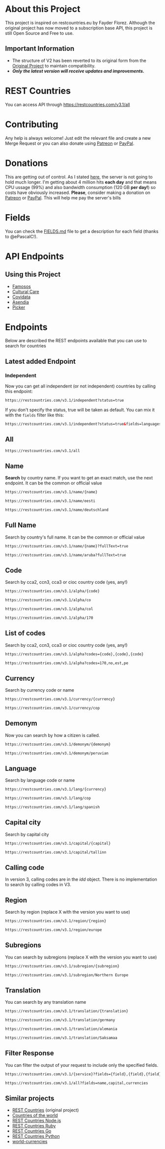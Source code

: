 # About this Project
This project is inspired on restcountries.eu by Fayder Florez. Although the original project has now moved to 
a subscription base API, this project is still Open Source and Free to use.

## Important Information
* The structure of V2 has been reverted to its original form from the [Original Project] to maintain compatibility.
* ***Only the latest version will receive updates and improvements.***

# REST Countries
You can access API through https://restcountries.com/v3.1/all


# Contributing
Any help is always welcome! Just edit the relevant file and create a new Merge Request or you can also 
donate using [Patreon](https://www.patreon.com/amatos) or [PayPal](https://www.paypal.me/amatosg/15).

# Donations
This are getting out of control. As I stated [here](https://gitlab.com/restcountries/restcountries/-/issues/187), the server is not going to hold much longer. I'm getting about 4 million hits **each day** and that means CPU ussage (99%) and also bandwidth consumption (120 GB **per day!**) so costs have obviously increased. **Please**, consider making a donation on [Patreon](https://www.patreon.com/amatos) or [PayPal](https://www.paypal.me/amatosg/15). This will help me pay the server's bills 

# Fields
You can check the [FIELDS.md](FIELDS.md) file to get a description for each field (thanks to @ePascalC!).

# API Endpoints

## Using this Project

- [Famosos](https://famosos.com)
- [Cultural Care](https://www.culturalcare.world/)
- [Covidata](https://worldcovidata.com/)
- [Asendia](https://tracking.asendia.com)
- [Picker](https://mwb.pickerexpress.com/#/login)

# Endpoints
Below are described the REST endpoints available that you can use to search for countries

## Latest added Endpoint

### Independent
Now you can get all independent (or not independent) countries by calling this endpoint:
``` html
https://restcountries.com/v3.1/independent?status=true
```
If you don't specify the status, true will be taken as default. You can mix it with the `fields` filter like this:

``` html
https://restcountries.com/v3.1/independent?status=true&fields=languages,capital
```

## All

``` html
https://restcountries.com/v3.1/all
```


## Name

**Search** by country name. If you want to get an exact match, use the next endpoint. It can be the common or official value
``` html
https://restcountries.com/v3.1/name/{name}
```

``` html
https://restcountries.com/v3.1/name/eesti
```

``` html
https://restcountries.com/v3.1/name/deutschland
```

## Full Name

Search by country's full name. It can be the common or official value
``` html
https://restcountries.com/v3.1/name/{name}?fullText=true
```

``` html
https://restcountries.com/v3.1/name/aruba?fullText=true
```
## Code

Search by cca2, ccn3, cca3 or cioc country code (yes, any!)

``` html
https://restcountries.com/v3.1/alpha/{code}
```

``` html
https://restcountries.com/v3.1/alpha/co
```

``` html
https://restcountries.com/v3.1/alpha/col
```

``` html
https://restcountries.com/v3.1/alpha/170
```
## List of codes

Search by cca2, ccn3, cca3 or cioc country code (yes, any!)
``` html
https://restcountries.com/v3.1/alpha?codes={code},{code},{code}
```

``` html
https://restcountries.com/v3.1/alpha?codes=170,no,est,pe
```
## Currency

Search by currency code or name
``` html
https://restcountries.com/v3.1/currency/{currency}
```
``` html
https://restcountries.com/v3.1/currency/cop
```

## Demonym
Now you can search by how a citizen is called.
``` html
https://restcountries.com/v3.1/demonym/{demonym}
```
``` html
https://restcountries.com/v3.1/demonym/peruvian
```

## Language
Search by language code or name
``` html
https://restcountries.com/v3.1/lang/{currency}
```
``` html
https://restcountries.com/v3.1/lang/cop
```
``` html
https://restcountries.com/v3.1/lang/spanish
```

## Capital city
Search by capital city

``` html
https://restcountries.com/v3.1/capital/{capital}
```
``` html
https://restcountries.com/v3.1/capital/tallinn
```

## Calling code
In version 3, calling codes are in the _idd_ object. There is no implementation 
to search by calling codes in V3.

## Region
Search by region (replace X with the version you want to use)

``` html
https://restcountries.com/v3.1/region/{region}
```
``` html
https://restcountries.com/v3.1/region/europe
```
## Subregions
You can search by subregions (replace X with the version you want to use)
``` html
https://restcountries.com/v3.1/subregion/{subregion}
```
``` html
https://restcountries.com/v3.1/subregion/Northern Europe
```

## Translation
You can search by any translation name
``` html
https://restcountries.com/v3.1/translation/{translation}
```
``` html
https://restcountries.com/v3.1/translation/germany
```
``` html
https://restcountries.com/v3.1/translation/alemania
```
``` html
https://restcountries.com/v3.1/translation/Saksamaa
```

## Filter Response

You can filter the output of your request to include only the specified fields.

``` html
https://restcountries.com/v3.1/{service}?fields={field},{field},{field}
```
``` html
https://restcountries.com/v3.1/all?fields=name,capital,currencies
```

## Similar projects
* [REST Countries] (original project)
* [Countries of the world]
* [REST Countries Node.js]
* [REST Countries Ruby]
* [REST Countries Go]
* [REST Countries Python]
* [world-currencies]

[world-currencies]: https://github.com/wiredmax/world-currencies
[REST Countries Node.js]: https://github.com/aredo/restcountries
[REST Countries Ruby]: https://github.com/davidesantangelo/restcountry
[REST Countries Go]: https://github.com/alediaferia/gocountries
[REST Countries Python]: https://github.com/SteinRobert/python-restcountries
[REST Countries PHP]: https://github.com/hamedhaghi/countries-client
[Countries of the world]: http://countries.petethompson.net
[REST Countries]: https://github.com/apilayer/restcountries
[Original Project]: https://github.com/apilayer/restcountries/
[donation]: https://www.paypal.me/amatosg/15
[donate]: https://www.paypal.me/amatosg/15
